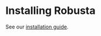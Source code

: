 # Installing Robusta
See our [installation guide](https://robusta.dev/docs/getting-started/installing.html).
